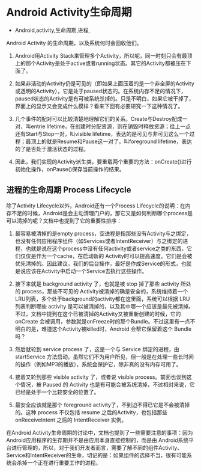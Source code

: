 # Android Activity生命周期
- Android,activity,生命周期,进程,

Android Activity 的生命周期，以及系统何时会回收他们。


1. Android用Activity Stack来管理多个Activity，所以呢，同一时刻只会有最顶上的那个Activity是处于active或者running状态。其它的Activity都被压在下面了。

2. 如果非活动的Activity仍是可见的（即如果上面压着的是一个非全屏的Activity或透明的Activity），它是处于paused状态的。在系统内存不足的情况下，paused状态的Activity是有可被系统杀掉的。只是不明白，如果它被干掉了，界面上的显示又会变成什么模样？看来下回有必要研究一下这种情况了。

3. 几个事件的配对可以比较清楚地理解它们的关系。Create与Destroy配成一对，叫entrie lifetime，在创建时分配资源，则在销毁时释放资源；往上一点还有Start与Stop一对，叫visible lifetime，表达的是可见与非可见这么一个过程；最顶上的就是Resume和Pause这一对了，叫foreground lifetime，表达的了是否处于激活状态的过程。

4. 因此，我们实现的Activity派生类，要重载两个重要的方法：onCreate()进行初始化操作，onPause()保存当前操作的结果。


## 进程的生命周期 Process Lifecycle 

除了Activity Lifecycle以外，Android还有一个Process Lifecycle的说明：在内存不足的时候，Android是会主动清理门户的，那它又是如何判断哪个process是可以清掉的呢？文档中也提到了它的重要性排序：

1. 最容易被清掉的是empty process，空进程是指那些没有Activity与之绑定，也没有任何应用程序组件（如Services或者IntentReceiver）与之绑定的进程，也就是说在这个process中没有任何activity或者service之类的东西，它们仅仅是作为一个cache，在启动新的 Activity时可以提高速度。它们是会被优先清掉的。因此建议，我们的后台操作，最好是作成Service的形式，也就是说应该在Activity中启动一个Service去执行这些操作。

2. 接下来就是 background activity 了，也就是被 stop 掉了那些 activity 所处的 process，那些不可见的 Activity被清掉的确是安全的，系统维持着一个 LRU列表，多个处于background的activity都在这里面，系统可以根据 LRU 列表判断哪些 activity 是可以被清掉的，以及其中哪一个应该是最先被清掉。不过，文档中提到在这个已被清掉的Activity又被重新创建的时候，它的 onCreate 会被调用，参数就是onFreeze时的那个Bundle。不过这里有一点不明白的是，难道这个Activity被killed时，Android 会帮它保留着这个 Bundle 吗？

3. 然后就轮到 service process 了，这是一个与 Service 绑定的进程，由 startService 方法启动。虽然它们不为用户所见，但一般是在处理一些长时间的操作（例如MP3的播放），系统会保护它，除非真的没有内存可用了。

4. 接着又轮到那些 visible activity 了，或者说 visible process。前面也谈到这个情况，被 Paused 的 Activity 也是有可能会被系统清掉，不过相对来说，它已经是处于一个比较安全的位置了。

5. 最安全应该就是那个 foreground activity了，不到迫不得已它是不会被清掉的。这种 process 不仅包括 resume 之后的Activity，也包括那些 onReceiveIntent 之后的 IntentReceiver 实例。

在Android Activity生命周期的讨论中，文档也提到了一些需要注意的事项：因为Android应用程序的生存期并不是由应用本身直接控制的，而是由 Android系统平台进行管理的，所以，对于我们开发者而言，需要了解不同的组件Activity、Service和IntentReceiver的生命，切记的是：如果组件的选择不当，很有可能系统会杀掉一个正在进行重要工作的进程。
